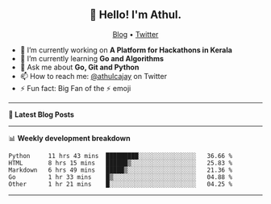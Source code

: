 <h2 align="center">👋 Hello! I'm Athul.</h2>
<p align="center">
  <a href="https://blog.athulcyriac.co">Blog</a> •
  <a href="https://twitter.com/athulcajay">Twitter</a>
</p>


- 🔭 I’m currently working on **A Platform for Hackathons in Kerala**
- 🌱 I’m currently learning **Go and Algorithms**
- 💬 Ask me about **Go, Git and Python**
- 📫 How to reach me: [@athulcajay](https://twitter.com/athulcajay) on Twitter
- ⚡ Fun fact: Big Fan of the :zap: emoji

-------

**📝 Latest Blog Posts**

<!-- BLOG-POST-LIST:START -->

<!-- BLOG-POST-LIST:END -->

-------

📊 **Weekly development breakdown**
<!--START_SECTION:waka-->
```text
Python     11 hrs 43 mins  █████████░░░░░░░░░░░░░░░░   36.66 % 
HTML       8 hrs 15 mins   ██████▒░░░░░░░░░░░░░░░░░░   25.83 % 
Markdown   6 hrs 49 mins   █████▒░░░░░░░░░░░░░░░░░░░   21.36 % 
Go         1 hr 33 mins    █▒░░░░░░░░░░░░░░░░░░░░░░░   04.88 % 
Other      1 hr 21 mins    █░░░░░░░░░░░░░░░░░░░░░░░░   04.25 % 
```
<!--END_SECTION:waka-->

-------
